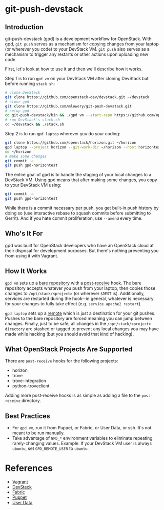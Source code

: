 # git-push-devstack

## Introduction

git-push-devstack (gpd) is a development workflow for OpenStack. With gpd, `git
push` serves as a mechanism for copying changes from your laptop (or wherever
you code) to your DevStack VM. `git push` also serves as a mechanism to trigger
any restarts or other actions upon uploading new code.

First, let's look at how to use it and then we'll describe how it works.

Step 1 is to run `gpd vm` on your DevStack VM after cloning DevStack but before
running `stack.sh`:

```bash
# clone DevStack
git clone https://github.com/openstack-dev/devstack.git ~/devstack
# clone gpd
git clone https://github.com/mlowery/git-push-devstack.git
# setup gpd
cd git-push-devstack/bin && ./gpd vm --start-repo https://github.com/openstack/horizon.git
# run DevStack's stack.sh
cd ~/devstack && ./stack.sh
```

Step 2 is to run `gpd laptop` wherever you do your coding:

```bash
git clone https://github.com/openstack/horizon.git ~/horizon
gpd laptop --project horizon --git-work-dir ~/horizon --host horizontest.example.com
cd ~/horizon
# make some changes
git commit -a
git push gpd-horizontest
```

The entire goal of gpd is to handle the staging of your local changes to a
DevStack VM. Using gpd means that after making some changes, you copy to your
DevStack VM using:

```bash
git commit -a
git push gpd-horizontest
```

While there is a commit necessary per push, you get built-in push history by
doing so (use interactive rebase to squash commits before submitting to
Gerrit). And if you hate commit proliferation, use `--amend` every time.

## Who's It For

gpd was built for OpenStack developers who have an OpenStack cloud at their
disposal for development purposes. But there's nothing preventing you from
using it with Vagrant.

## How It Works

`gpd vm` sets up a [bare repository](http://git-scm.com/book/en/Git-on-the-Server-Getting-Git-on-a-Server)
with a [post-receive](http://git-scm.com/book/en/Customizing-Git-Git-Hooks)
hook. The bare repository accepts whatever you push from your laptop, then
copies those changes to `/opt/stack/<project>` (or wherever `$DEST` is).
Additionally, services are restarted during the hook--in general, whatever is
necessary for your changes to fully take effect (e.g. `service apache2 restart`).

`gpd laptop` sets up a [remote](http://git-scm.com/book/en/Git-Basics-Working-with-Remotes)
which is just a destination for your git pushes. Pushes to the bare repository
are forced meaning you can jump between changes. Finally, just to be safe, all
changes in the `/opt/stack/<project> directory` are stashed or tagged to
prevent any local changes you may have made while hacking (but you should avoid
that kind of hacking).

## What OpenStack Projects Are Supported

There are `post-receive` hooks for the following projects:
* horizon
* trove
* trove-integration
* python-troveclient

Adding more post-receive hooks is as simple as adding a file to the
`post-receive` directory.

## Best Practices

* For `gpd vm`, run it from Puppet, or Fabric, or User Data, or ssh. It's not
meant to be run manually.
* Take advantage of `GPD_*` environment variables to eliminate repeating
rarely-changing values. Example: If your DevStack VM user is always `ubuntu`,
set `GPD_REMOTE_USER` to `ubuntu`.

# References

* [Vagrant](http://www.vagrantup.com/)
* [DevStack](http://devstack.org/)
* [Fabric](http://www.fabfile.org/)
* [Puppet](http://puppetlabs.com/)
* [User Data](http://docs.openstack.org/user-guide/content/user-data.html)